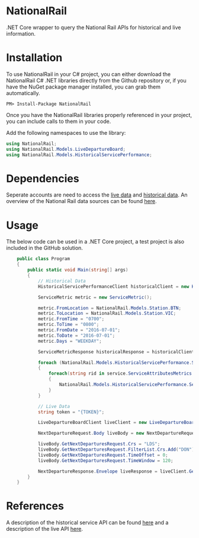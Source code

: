 # NationalRail
.NET Core wrapper to query the National Rail APIs for historical and live information.

# Installation
To use NationalRail in your C# project, you can either download the NationalRail C# .NET libraries directly from the Github repository or, if you have the NuGet package manager installed, you can grab them automatically.

```
PM> Install-Package NationalRail
```
Once you have the NationalRail libraries properly referenced in your project, you can include calls to them in your code.

Add the following namespaces to use the library:

```C#
using NationalRail;
using NationalRail.Models.LiveDepartureBoard;
using NationalRail.Models.HistoricalServicePerformance;
```
# Dependencies
Seperate accounts are need to access the <a href="http://realtime.nationalrail.co.uk/OpenLDBWSRegistration/" alt="live data">live data</a> and <a href="https://datafeeds.nationalrail.co.uk/#/" alt="">historical data</a>. An overview of the National Rail data sources can be found <a href="http://www.nationalrail.co.uk/100296.aspx" alt="national rail api">here</a>.

# Usage
The below code can be used in a .NET Core project, a test project is also included in the GitHub solution.

```C#
    public class Program
    {
        public static void Main(string[] args)
        {
            // Historical Data
            HistoricalServicePerformanceClient historicalClient = new HistoricalServicePerformanceClient("{EMAILADDRESS}", "{PASSWORD}");

            ServiceMetric metric = new ServiceMetric();

            metric.FromLocation = NationalRail.Models.Station.BTN;
            metric.ToLocation = NationalRail.Models.Station.VIC;
            metric.FromTime = "0700";
            metric.ToTime = "0800";
            metric.FromDate = "2016-07-01";
            metric.ToDate = "2016-07-01";
            metric.Days = "WEEKDAY";

            ServiceMetricResponse historicalResponse = historicalClient.GetServiceMetrics(metric).Result;

            foreach (NationalRail.Models.HistoricalServicePerformance.Service service in historicalResponse.Services)
            {
                foreach(string rid in service.ServiceAttributesMetrics.RIDs)
                {
                    NationalRail.Models.HistoricalServicePerformance.ServiceDetailsResponse details = historicalClient.GetServiceDetails(new ServiceDetailsRID(rid)).Result;
                }
            }

            // Live Data
            string token = "{TOKEN}";

            LiveDepartureBoardClient liveClient = new LiveDepartureBoardClient(token);

            NextDepartureRequest.Body liveBody = new NextDepartureRequest.Body();

            liveBody.GetNextDeparturesRequest.Crs = "LDS";
            liveBody.GetNextDeparturesRequest.FilterList.Crs.Add("DON");
            liveBody.GetNextDeparturesRequest.TimeOffset = 0;
            liveBody.GetNextDeparturesRequest.TimeWindow = 120;

            NextDepartureResponse.Envelope liveResponse = liveClient.GetNextDeparture(liveBody).Result;
        }
    }
```

# References
A description of the historical service API can be found <a href="http://wiki.openraildata.com/index.php/HSP" alt="historical API description">here</a> and a description of the live API <a href="http://nrodwiki.rockshore.net/index.php/NRE_Darwin_Web_Service_(Public)" alt="live API description">here</a>.
